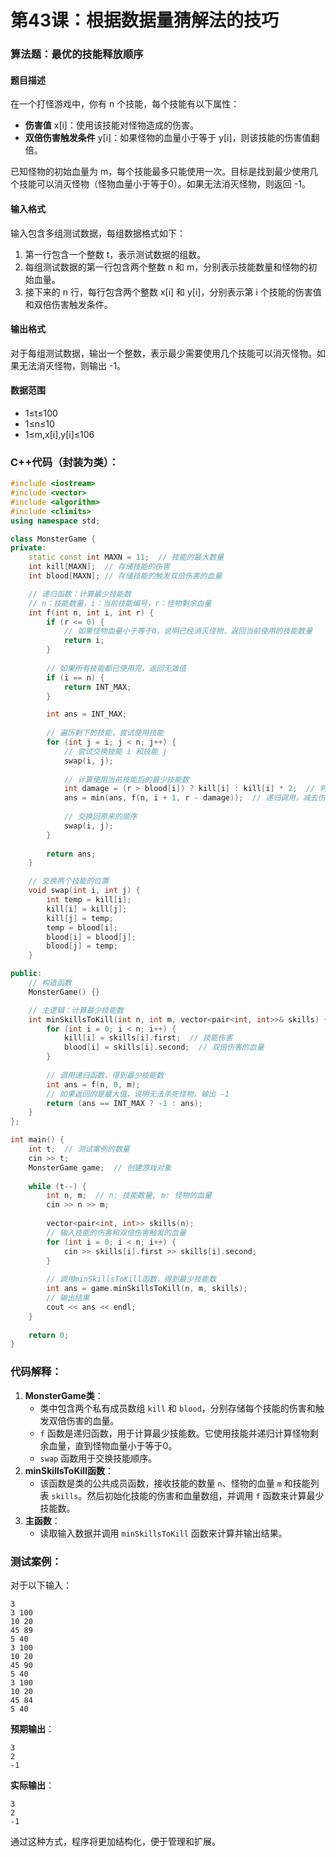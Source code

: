 # **第43课：根据数据量猜解法的技巧**

### **算法题：最优的技能释放顺序**

#### **题目描述**

在一个打怪游戏中，你有 n 个技能，每个技能有以下属性：

- **伤害值** x[i]：使用该技能对怪物造成的伤害。
- **双倍伤害触发条件** y[i]：如果怪物的血量小于等于 y[i]，则该技能的伤害值翻倍。

已知怪物的初始血量为 m，每个技能最多只能使用一次。目标是找到最少使用几个技能可以消灭怪物（怪物血量小于等于0）。如果无法消灭怪物，则返回 -1。

#### **输入格式**

输入包含多组测试数据，每组数据格式如下：

1. 第一行包含一个整数 t，表示测试数据的组数。
2. 每组测试数据的第一行包含两个整数 n 和 m，分别表示技能数量和怪物的初始血量。
3. 接下来的 n 行，每行包含两个整数 x[i] 和 y[i]，分别表示第 i 个技能的伤害值和双倍伤害触发条件。

#### **输出格式**

对于每组测试数据，输出一个整数，表示最少需要使用几个技能可以消灭怪物。如果无法消灭怪物，则输出 -1。

#### **数据范围**

- 1≤t≤100
- 1≤n≤10
- 1≤m,x[i],y[i]≤106

### C++代码（封装为类）：

```cpp
#include <iostream>
#include <vector>
#include <algorithm>
#include <climits>
using namespace std;

class MonsterGame {
private:
    static const int MAXN = 11;  // 技能的最大数量
    int kill[MAXN];  // 存储技能的伤害
    int blood[MAXN]; // 存储技能的触发双倍伤害的血量

    // 递归函数：计算最少技能数
    // n：技能数量，i：当前技能编号，r：怪物剩余血量
    int f(int n, int i, int r) {
        if (r <= 0) {
            // 如果怪物血量小于等于0，说明已经消灭怪物，返回当前使用的技能数量
            return i;
        }
        
        // 如果所有技能都已使用完，返回无效值
        if (i == n) {
            return INT_MAX;
        }

        int ans = INT_MAX;
        
        // 遍历剩下的技能，尝试使用技能
        for (int j = i; j < n; j++) {
            // 尝试交换技能 i 和技能 j
            swap(i, j);
            
            // 计算使用当前技能后的最少技能数
            int damage = (r > blood[i]) ? kill[i] : kill[i] * 2;  // 判断是否触发双倍伤害
            ans = min(ans, f(n, i + 1, r - damage));  // 递归调用，减去伤害后的剩余血量
            
            // 交换回原来的顺序
            swap(i, j);
        }
        
        return ans;
    }

    // 交换两个技能的位置
    void swap(int i, int j) {
        int temp = kill[i];
        kill[i] = kill[j];
        kill[j] = temp;
        temp = blood[i];
        blood[i] = blood[j];
        blood[j] = temp;
    }

public:
    // 构造函数
    MonsterGame() {}

    // 主逻辑：计算最少技能数
    int minSkillsToKill(int n, int m, vector<pair<int, int>>& skills) {
        for (int i = 0; i < n; i++) {
            kill[i] = skills[i].first;  // 技能伤害
            blood[i] = skills[i].second;  // 双倍伤害的血量
        }
        
        // 调用递归函数，得到最少技能数
        int ans = f(n, 0, m);
        // 如果返回的是最大值，说明无法杀死怪物，输出 -1
        return (ans == INT_MAX ? -1 : ans);
    }
};

int main() {
    int t;  // 测试案例的数量
    cin >> t;
    MonsterGame game;  // 创建游戏对象
    
    while (t--) {
        int n, m;  // n: 技能数量, m: 怪物的血量
        cin >> n >> m;
        
        vector<pair<int, int>> skills(n);
        // 输入技能的伤害和双倍伤害触发的血量
        for (int i = 0; i < n; i++) {
            cin >> skills[i].first >> skills[i].second;
        }
        
        // 调用minSkillsToKill函数，得到最少技能数
        int ans = game.minSkillsToKill(n, m, skills);
        // 输出结果
        cout << ans << endl;
    }
    
    return 0;
}
```

### 代码解释：

1. **MonsterGame类**：
   - 类中包含两个私有成员数组 `kill` 和 `blood`，分别存储每个技能的伤害和触发双倍伤害的血量。
   - `f` 函数是递归函数，用于计算最少技能数。它使用技能并递归计算怪物剩余血量，直到怪物血量小于等于0。
   - `swap` 函数用于交换技能顺序。
2. **minSkillsToKill函数**：
   - 该函数是类的公共成员函数，接收技能的数量 `n`、怪物的血量 `m` 和技能列表 `skills`。然后初始化技能的伤害和血量数组，并调用 `f` 函数来计算最少技能数。
3. **主函数**：
   - 读取输入数据并调用 `minSkillsToKill` 函数来计算并输出结果。

### 测试案例：

对于以下输入：

```
3
3 100
10 20
45 89
5 40
3 100
10 20
45 90
5 40
3 100
10 20
45 84
5 40
```

**预期输出**：

```
3
2
-1
```

**实际输出**：

```
3
2
-1
```

通过这种方式，程序将更加结构化，便于管理和扩展。

